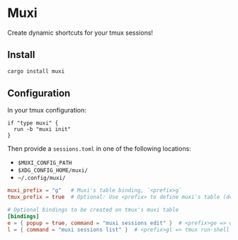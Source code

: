 # Muxi

Create dynamic shortcuts for your tmux sessions!

## Install
```sh
cargo install muxi
```

## Configuration

In your tmux configuration:
```tmux
if "type muxi" {
  run -b "muxi init"
}
```

Then provide a `sessions.toml` in one of the following locations:
- `$MUXI_CONFIG_PATH`
- `$XDG_CONFIG_HOME/muxi/`
- `~/.config/muxi/`

```toml
muxi_prefix = "g"   # Muxi's table binding, `<prefix>g`
tmux_prefix = true  # Optional: Use <prefix> to define muxi's table (default: true)

# Optional bindings to be created on tmux's muxi table
[bindings]
e = { popup = true, command = "muxi sessions edit" }  # <prefix>ge => open a tmux popup to edit your sessions file
l = { command = "muxi sessions list" }  # <prefix>gl => tmux run-shell <command>
```
